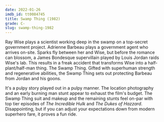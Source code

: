 ```yaml
---
date: 2022-01-26
imdb_id: tt0084745
title: Swamp Thing (1982)
grade: C-
slug: swamp-thing-1982
---
```


Ray Wise plays a scientist working deep in the swamp on a top-secret government project. Adrienne Barbeau plays a government agent who arrives on-site. Sparks fly between her and Wise, but before the romance can blossom, a James Bondesque supervillain played by Louis Jordan raids Wise's lab. This results in a freak accident that transforms Wise into a half-plant/half-man thing. The Swamp Thing. Gifted with superhuman strength and regenerative abilities, the Swamp Thing sets out protecting Barbeau from Jordan and his goons.

<!-- end -->

It's a pulpy story played out in a pulpy manner. The location photography and an early burning man stunt appear to exhaust the film's budget. The Swamp Thing suit and makeup and the remaining stunts feel on-par with top tier episodes of _The Incredible Hulk_ and _The Dukes of Hazzard_. Disappointing, but if you can adjust your expectations down from modern superhero fare, it proves a fun ride.